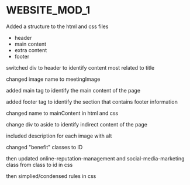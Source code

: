 # WEBSITE_MOD_1

Added a structure to the html and css files
- header 
- main content
- extra content
- footer

switched div to header to identify content most related to title

changed image name to meetingImage

added main tag to identify the main content of the page

added footer tag to identify the section that contains footer information

changed name to mainContent in html and css

change div to aside to identify indirect content of the page

included description for each image with alt

changed "benefit" classes to ID

then updated online-reputation-management and social-media-marketing class from class to id in css

then simplied/condensed rules in css
